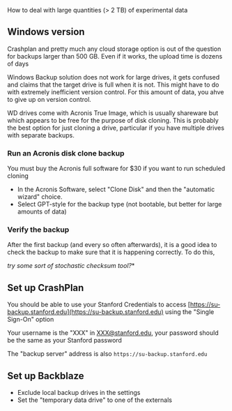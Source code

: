 How to deal with large quantities (> 2 TB) of experimental data

## Windows version

Crashplan and pretty much any cloud storage option is out of the question for backups larger than 500 GB. Even if it works, the upload time is dozens of days

Windows Backup solution does not work for large drives, it gets confused and claims that the target drive is full when it is not. This might have to do with extremely inefficient version control. For this amount of data, you ahve to give up on version control.

WD drives come with Acronis True Image, which is usually shareware but which appears to be free for the purpose of disk cloning. This is probably the best option for just cloning a drive, particular if you have multiple drives with separate backups.

### Run an Acronis disk clone backup

You must buy the Acronis full software for $30 if you want to run scheduled cloning

+ In the Acronis Software, select "Clone Disk" and then the "automatic wizard" choice. 
+ Select GPT-style for the backup type (not bootable, but better for large amounts of data)


### Verify the backup

After the first backup (and every so often afterwards), it is a good idea to check the backup to make sure that it is happening correctly. To do this, 

*try some sort of stochastic checksum tool?**

## Set up CrashPlan

You should be able to use your Stanford Credentials to access [https://su-backup.stanford.edu](https://su-backup.stanford.edu) using the "Single Sign-On" option

Your username is the "XXX" in XXX@stanford.edu, your password should be the same as your Stanford password

The "backup server" address is also `https://su-backup.stanford.edu`

## Set up Backblaze

+ Exclude local backup drives in the settings
+ Set the "temporary data drive" to one of the externals
